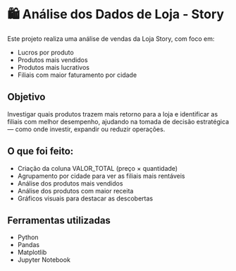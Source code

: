 # 🛍 Análise dos Dados de Loja - Story

Este projeto realiza uma análise de vendas da Loja Story, com foco em:

-  Lucros por produto
-  Produtos mais vendidos
-  Produtos mais lucrativos
-  Filiais com maior faturamento por cidade

## Objetivo
Investigar quais produtos trazem mais retorno para a loja e identificar as filiais com melhor desempenho, ajudando na tomada de decisão estratégica — como onde investir, expandir ou reduzir operações.

## O que foi feito:
- Criação da coluna VALOR_TOTAL (preço × quantidade)
- Agrupamento por cidade para ver as filiais mais rentáveis
- Análise dos produtos mais vendidos
- Análise dos produtos com maior receita
- Gráficos visuais  para destacar as descobertas

## Ferramentas utilizadas
- Python
- Pandas
- Matplotlib
- Jupyter Notebook

